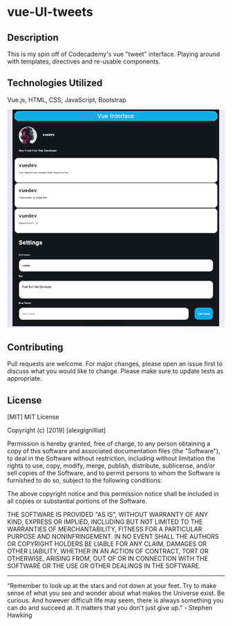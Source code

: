 # vue-UI-tweets

## Description

This is my spin off of Codecademy's vue "tweet" interface. Playing around with templates, directives and re-usable components.

## Technologies Utilized

Vue.js, HTML, CSS, JavaScript, Bootstrap

![image](./files/tweet-screenshot.png)


## Contributing

Pull requests are welcome. For major changes, please open an issue first to discuss what you would like to change.
Please make sure to update tests as appropriate.

## License

[MIT]
MIT License

Copyright (c) [2019] [alexgignilliat]

Permission is hereby granted, free of charge, to any person obtaining a copy
of this software and associated documentation files (the "Software"), to deal
in the Software without restriction, including without limitation the rights
to use, copy, modify, merge, publish, distribute, sublicense, and/or sell
copies of the Software, and to permit persons to whom the Software is
furnished to do so, subject to the following conditions:

The above copyright notice and this permission notice shall be included in all
copies or substantial portions of the Software.

THE SOFTWARE IS PROVIDED "AS IS", WITHOUT WARRANTY OF ANY KIND, EXPRESS OR
IMPLIED, INCLUDING BUT NOT LIMITED TO THE WARRANTIES OF MERCHANTABILITY,
FITNESS FOR A PARTICULAR PURPOSE AND NONINFRINGEMENT. IN NO EVENT SHALL THE
AUTHORS OR COPYRIGHT HOLDERS BE LIABLE FOR ANY CLAIM, DAMAGES OR OTHER
LIABILITY, WHETHER IN AN ACTION OF CONTRACT, TORT OR OTHERWISE, ARISING FROM,
OUT OF OR IN CONNECTION WITH THE SOFTWARE OR THE USE OR OTHER DEALINGS IN THE
SOFTWARE.

- - - - -

“Remember to look up at the stars and not down at your feet. Try to make sense of what you see and wonder about what makes the Universe exist. Be curious. And however difficult life may seem, there is always something you can do and succeed at. It matters that you don't just give up."  - Stephen Hawking